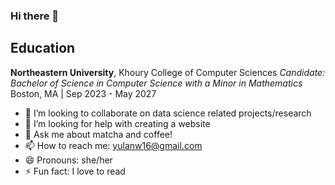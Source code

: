 ### Hi there 👋

## Education
**Northeastern University**, Khoury College of Computer Sciences
*Candidate: Bachelor of Science in Computer Science with a Minor in Mathematics*
Boston, MA | Sep 2023 - May 2027

- 👯 I’m looking to collaborate on data science related projects/research
- 🤔 I’m looking for help with creating a website
- 💬 Ask me about matcha and coffee!
- 📫 How to reach me: yulanw16@gmail.com
- 😄 Pronouns: she/her
- ⚡ Fun fact: I love to read
